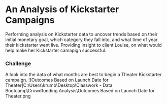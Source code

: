 # An Analysis of Kickstarter Campaigns 
Performing analysis on Kickstarter data to uncover trends based on their initial monetary goal, which category they fall into, and what time of year their kickstarter went live. 
Providing insight to client Louise, on what would help make her Kickstarter camapign successful.
### Challenge
A look into the data of what months are best to begin a Theater Kickstarter campaign.
![Outcomes Based on Launch Date for Theater]C:\Users\krumb\Desktop\Classwork - Data Bootcamp\Crowdfunding Analysis\Outcomes Based on Launch Date for Theater.png

